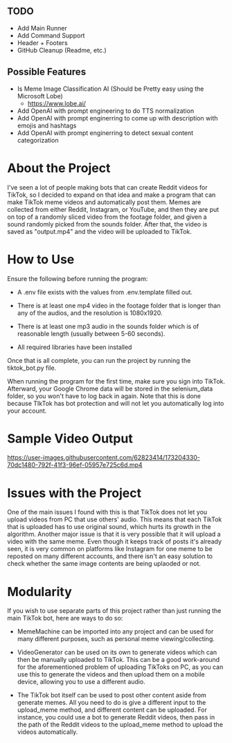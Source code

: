 ## TODO
- Add Main Runner
- Add Command Support
- Header + Footers
- GitHub Cleanup (Readme, etc.)


## Possible Features
- Is Meme Image Classification AI (Should be Pretty easy using the Microsoft Lobe)
    - https://www.lobe.ai/
- Add OpenAI with prompt engineering to do TTS normalization
- Add OpenAI with prompt enginerring to come up with description with emojis and hashtags
- Add OpenAI with prompt enginerring to detect sexual content categorization


# About the Project
I've seen a lot of people making bots that can create Reddit videos for TikTok, so I decided to expand on that idea
and make a program that can make TikTok meme videos and automatically post them. Memes are collected from either Reddit,
Instagram, or YouTube, and then they are put on top of a randomly sliced video from the footage folder, and given a sound
randomly picked from the sounds folder. After that, the video is saved as "output.mp4" and the video will be uploaded to TikTok.

# How to Use
Ensure the following before running the program:

- A .env file exists with the values from .env.template filled out.

- There is at least one mp4 video in the footage folder that is longer than any of the audios, and the resolution is 1080x1920.

- There is at least one mp3 audio in the sounds folder which is of reasonable length (usually between 5-60 seconds).

- All required libraries have been installed

Once that is all complete, you can run the project by running the tiktok_bot.py file.

When running the program for the first time, make sure you sign into TikTok. Afterward, your Google Chrome data will be stored in the selenium_data
folder, so you won't have to log back in again. Note that this is done because TIkTok has bot protection and will not let you automatically
log into your account.

# Sample Video Output
https://user-images.githubusercontent.com/62823414/173204330-70dc1480-792f-41f3-96ef-05957e725c6d.mp4

# Issues with the Project
One of the main issues I found with this is that TikTok does not let you upload videos from PC that use others' audio. This means that each
TikTok that is uploaded has to use original sound, which hurts its growth in the algorithm. Another major issue is that it is very possible that it will
upload a video with the same meme. Even though it keeps track of posts it's already seen, it is very common on platforms like Instagram for one meme to be
reposted on many different accounts, and there isn't an easy solution to check whether the same image contents are being uplaoded or not.

# Modularity
If you wish to use separate parts of this project rather than just running the main TikTok bot, here are ways to do so:
- MemeMachine can be imported into any project and can be used for many different purposes, such as personal meme viewing/collecting.

- VideoGenerator can be used on its own to generate videos which can then be manually uploaded to TikTok. This can be a good work-around for the aforementioned
problem of uploading TikToks on PC, as you can use this to generate the videos and then upload them on a mobile device, allowing you to use a different audio.

- The TikTok bot itself can be used to post other content aside from generate memes. All you need to do is give a different input to the upload_meme
method, and different content can be uploaded. For instance, you could use a bot to generate Reddit videos, then pass in the path of the Reddit videos
to the upload_meme method to upload the videos automatically.
